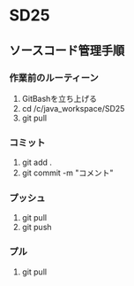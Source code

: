 # SD25
## ソースコード管理手順
### 作業前のルーティーン
1. GitBashを立ち上げる
1. cd /c/java_workspace/SD25
1. git pull
### コミット
1. git add .
1. git commit -m "コメント"
### プッシュ
1. git pull
1. git push
### プル
1. git pull
